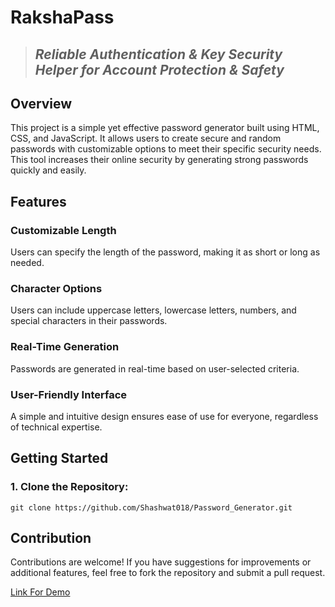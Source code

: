   # RakshaPass
  > ## _Reliable Authentication & Key Security Helper for Account Protection & Safety_  
  ## Overview
  This project is a simple yet effective password generator built using HTML, CSS, and JavaScript. It allows users to create secure and random passwords with customizable options to meet their specific security needs. This tool increases their online security by generating strong passwords quickly and easily.

## Features

### Customizable Length 
Users can specify the length of the password, making it as short or long as needed.
### Character Options
Users can include uppercase letters, lowercase letters, numbers, and special characters in their passwords.
### Real-Time Generation
Passwords are generated in real-time based on user-selected criteria.
### User-Friendly Interface
A simple and intuitive design ensures ease of use for everyone, regardless of technical expertise.

## Getting Started
### 1. Clone the Repository: 
`
git clone https://github.com/Shashwat018/Password_Generator.git
`

## Contribution
Contributions are welcome! If you have suggestions for improvements or additional features, feel free to fork the repository and submit a pull request.

[Link For Demo ](https://shashwat018.github.io/RakshaPass/)

